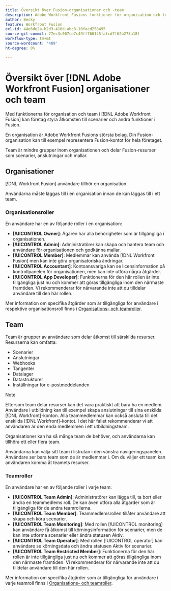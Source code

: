 ```yaml
---
title: Översikt över Fusion-organisationer och -team
description: Adobe Workfront Fusions funktioner för organisation och team gör det möjligt för företag att styra åtkomsten till scenarier och andra funktioner i Fusion.
author: Becky
feature: Workfront Fusion
exl-id: 44e6de2a-b2d3-410d-abc3-10facd258495
source-git-commit: 77ec3c007ce7c49ff760145fafcd7f62b273a18f
workflow-type: tm+mt
source-wordcount: '489'
ht-degree: 0%

---
```


# Översikt över [!DNL Adobe Workfront Fusion] organisationer och team

Med funktionerna för organisation och team i [!DNL Adobe Workfront Fusion] kan företag styra åtkomsten till scenarier och andra funktioner i Fusion.

En organisation är Adobe Workfront Fusions största bolag. Din Fusion-organisation kan till exempel representera Fusion-kontot för hela företaget.

Team är mindre grupper inom organisationen och delar Fusion-resurser som scenarier, anslutningar och mallar.

## Organisationer

[!DNL Workfront Fusion] användare tillhör en organisation.

Användarna måste läggas till i en organisation innan de kan läggas till i ett team.

### Organisationsroller

En användare har en av följande roller i en organisation:

* **[!UICONTROL Owner]**: Ägaren har alla behörigheter som är tillgängliga i organisationen.
* **[!UICONTROL Admin]**: Administratörer kan skapa och hantera team och användare för organisationen och godkänna mallar.
* **[!UICONTROL Member]**: Medlemmar kan använda [!DNL Workfront Fusion] men kan inte göra organisatoriska ändringar.
* **[!UICONTROL Accountant]**: Kontoansvariga kan se licensinformation på kontrollpanelen för organisationen, men kan inte utföra några åtgärder.
* **[!UICONTROL App Developer]**: Funktionerna för den här rollen är inte tillgängliga just nu och kommer att göras tillgängliga inom den närmaste framtiden. Vi rekommenderar för närvarande inte att du tilldelar användare till den här rollen.

Mer information om specifika åtgärder som är tillgängliga för användare i respektive organisationsroll finns i [Organisations- och teamroller](/help/workfront-fusion/references/licenses-and-roles/organization-roles.md).

## Team

Team är grupper av användare som delar åtkomst till särskilda resurser. Resurserna kan omfatta:

* Scenarier
* Anslutningar
* Webhooks
* Tangenter
* Datalager
* Datastrukturer
* Inställningar för e-postmeddelanden

>[!NOTE]
>
>Eftersom team delar resurser kan det vara praktiskt att bara ha en medlem. Användare i utbildning kan till exempel skapa anslutningar till sina enskilda [!DNL Workfront]-konton. Alla teammedlemmar kan också ansluta till det enskilda [!DNL Workfront]-kontot. I det här fallet rekommenderar vi att användaren är den enda medlemmen i ett utbildningsteam.

Organisationer kan ha så många team de behöver, och användarna kan tillhöra ett eller flera team.

Användarna kan välja sitt team i listrutan i den vänstra navigeringspanelen. Användare ser bara team som de är medlemmar i. Om du väljer ett team kan användaren komma åt teamets resurser.

### Teamroller

En användare har en av följande roller i varje team:

* **[!UICONTROL Team Admin]**: Administratörer kan lägga till, ta bort eller ändra en teammedlems roll. De kan även utföra alla åtgärder som är tillgängliga för de andra teamrollerna.
* **[!UICONTROL Team Member]**: Teammedlemsrollen tillåter användare att skapa och köra scenarier.
* **[!UICONTROL Team Monitoring]**: Med rollen [!UICONTROL monitoring] kan användare få åtkomst till körningsinformation för scenarier, men de kan inte utforma scenarier eller ändra statusen Aktiv.
* **[!UICONTROL Team Operator]**: Med rollen [!UICONTROL operator] kan användare se körningsdata och ändra statusen Aktiv för scenarier.
* **[!UICONTROL Team Restricted Member]**: Funktionerna för den här rollen är inte tillgängliga just nu och kommer att göras tillgängliga inom den närmaste framtiden. Vi rekommenderar för närvarande inte att du tilldelar användare till den här rollen.

Mer information om specifika åtgärder som är tillgängliga för användare i varje teamroll finns i [Organisations- och teamroller](/help/workfront-fusion/references/licenses-and-roles/organization-roles.md).
